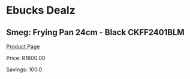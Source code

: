 
# Ebucks Dealz
## Smeg: Frying Pan 24cm - Black CKFF2401BLM
[Product Page](https://www.ebucks.com/web/shop/productSelected.do?prodId=1170681500&catId=1196428103)

Price: R1800.00

Savings: 100.0


	